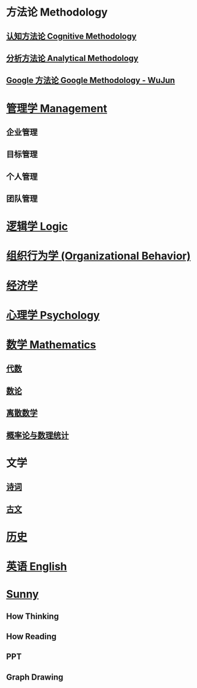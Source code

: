 
# 方法论 Methodology
## [认知方法论 Cognitive Methodology](methodology/cognitive-methodology/README.md)
## [分析方法论 Analytical Methodology](methodology/analytical-methodology/README.md)
## [Google 方法论 Google Methodology - WuJun](methodology/google-methodology/README.md) 

# [管理学 Management](MGT/README.md)
## 企业管理
## 目标管理
## 个人管理
## 团队管理

# [逻辑学 Logic](Logic/README.md)

# [组织行为学 (Organizational Behavior)](Org-Behavior/README.md)

# [经济学](Economics/README.md)

# [心理学 Psychology](Psychology/README.md)

# [数学 Mathematics](Mathematics/README.md)
## [代数](Mathematics/Algebra/README.md)
## [数论](Mathematics/NumberTheory/README.md) 
## [离散数学](Mathematics/Discrete/README.md) 
## [概率论与数理统计](Mathematics/Probability-and-Statistics/README.md) 

# 文学
## [诗词](Literature/Poem.md)
## [古文](Literature/AncientProse.md)

# [历史](History/README.md)

# [英语 English](English/README.md)

# [Sunny](Sunny/README.md)
## How Thinking
## How Reading

## PPT
## Graph Drawing
